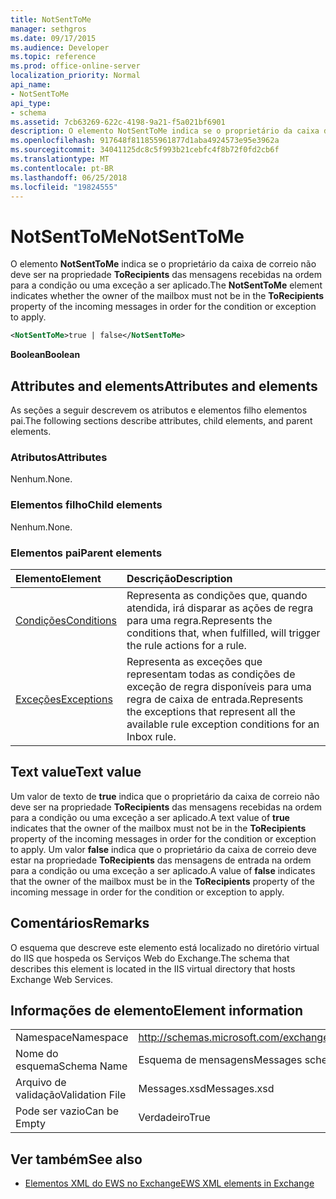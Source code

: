 ```yaml
---
title: NotSentToMe
manager: sethgros
ms.date: 09/17/2015
ms.audience: Developer
ms.topic: reference
ms.prod: office-online-server
localization_priority: Normal
api_name:
- NotSentToMe
api_type:
- schema
ms.assetid: 7cb63269-622c-4198-9a21-f5a021bf6901
description: O elemento NotSentToMe indica se o proprietário da caixa de correio não deve ser na propriedade ToRecipients das mensagens recebidas na ordem para a condição ou uma exceção a ser aplicado.
ms.openlocfilehash: 917648f811855961877d1aba4924573e95e3962a
ms.sourcegitcommit: 34041125dc8c5f993b21cebfc4f8b72f0fd2cb6f
ms.translationtype: MT
ms.contentlocale: pt-BR
ms.lasthandoff: 06/25/2018
ms.locfileid: "19824555"
---
```

# <a name="notsenttome"></a><span data-ttu-id="c11f0-103">NotSentToMe</span><span class="sxs-lookup"><span data-stu-id="c11f0-103">NotSentToMe</span></span>

<span data-ttu-id="c11f0-104">O elemento **NotSentToMe** indica se o proprietário da caixa de correio não deve ser na propriedade **ToRecipients** das mensagens recebidas na ordem para a condição ou uma exceção a ser aplicado.</span><span class="sxs-lookup"><span data-stu-id="c11f0-104">The **NotSentToMe** element indicates whether the owner of the mailbox must not be in the **ToRecipients** property of the incoming messages in order for the condition or exception to apply.</span></span> 
  
```xml
<NotSentToMe>true | false</NotSentToMe>
```

 <span data-ttu-id="c11f0-105">**Boolean**</span><span class="sxs-lookup"><span data-stu-id="c11f0-105">**Boolean**</span></span>
## <a name="attributes-and-elements"></a><span data-ttu-id="c11f0-106">Attributes and elements</span><span class="sxs-lookup"><span data-stu-id="c11f0-106">Attributes and elements</span></span>

<span data-ttu-id="c11f0-107">As seções a seguir descrevem os atributos e elementos filho elementos pai.</span><span class="sxs-lookup"><span data-stu-id="c11f0-107">The following sections describe attributes, child elements, and parent elements.</span></span>
  
### <a name="attributes"></a><span data-ttu-id="c11f0-108">Atributos</span><span class="sxs-lookup"><span data-stu-id="c11f0-108">Attributes</span></span>

<span data-ttu-id="c11f0-109">Nenhum.</span><span class="sxs-lookup"><span data-stu-id="c11f0-109">None.</span></span>
  
### <a name="child-elements"></a><span data-ttu-id="c11f0-110">Elementos filho</span><span class="sxs-lookup"><span data-stu-id="c11f0-110">Child elements</span></span>

<span data-ttu-id="c11f0-111">Nenhum.</span><span class="sxs-lookup"><span data-stu-id="c11f0-111">None.</span></span>
  
### <a name="parent-elements"></a><span data-ttu-id="c11f0-112">Elementos pai</span><span class="sxs-lookup"><span data-stu-id="c11f0-112">Parent elements</span></span>

|<span data-ttu-id="c11f0-113">**Elemento**</span><span class="sxs-lookup"><span data-stu-id="c11f0-113">**Element**</span></span>|<span data-ttu-id="c11f0-114">**Descrição**</span><span class="sxs-lookup"><span data-stu-id="c11f0-114">**Description**</span></span>|
|:-----|:-----|
|[<span data-ttu-id="c11f0-115">Condições</span><span class="sxs-lookup"><span data-stu-id="c11f0-115">Conditions</span></span>](conditions.md) <br/> |<span data-ttu-id="c11f0-116">Representa as condições que, quando atendida, irá disparar as ações de regra para uma regra.</span><span class="sxs-lookup"><span data-stu-id="c11f0-116">Represents the conditions that, when fulfilled, will trigger the rule actions for a rule.</span></span>  <br/> |
|[<span data-ttu-id="c11f0-117">Exceções</span><span class="sxs-lookup"><span data-stu-id="c11f0-117">Exceptions</span></span>](exceptions.md) <br/> |<span data-ttu-id="c11f0-118">Representa as exceções que representam todas as condições de exceção de regra disponíveis para uma regra de caixa de entrada.</span><span class="sxs-lookup"><span data-stu-id="c11f0-118">Represents the exceptions that represent all the available rule exception conditions for an Inbox rule.</span></span>  <br/> |
   
## <a name="text-value"></a><span data-ttu-id="c11f0-119">Text value</span><span class="sxs-lookup"><span data-stu-id="c11f0-119">Text value</span></span>

<span data-ttu-id="c11f0-120">Um valor de texto de **true** indica que o proprietário da caixa de correio não deve ser na propriedade **ToRecipients** das mensagens recebidas na ordem para a condição ou uma exceção a ser aplicado.</span><span class="sxs-lookup"><span data-stu-id="c11f0-120">A text value of **true** indicates that the owner of the mailbox must not be in the **ToRecipients** property of the incoming messages in order for the condition or exception to apply.</span></span> <span data-ttu-id="c11f0-121">Um valor **false** indica que o proprietário da caixa de correio deve estar na propriedade **ToRecipients** das mensagens de entrada na ordem para a condição ou uma exceção a ser aplicado.</span><span class="sxs-lookup"><span data-stu-id="c11f0-121">A value of **false** indicates that the owner of the mailbox must be in the **ToRecipients** property of the incoming message in order for the condition or exception to apply.</span></span> 
  
## <a name="remarks"></a><span data-ttu-id="c11f0-122">Comentários</span><span class="sxs-lookup"><span data-stu-id="c11f0-122">Remarks</span></span>

<span data-ttu-id="c11f0-123">O esquema que descreve este elemento está localizado no diretório virtual do IIS que hospeda os Serviços Web do Exchange.</span><span class="sxs-lookup"><span data-stu-id="c11f0-123">The schema that describes this element is located in the IIS virtual directory that hosts Exchange Web Services.</span></span>
  
## <a name="element-information"></a><span data-ttu-id="c11f0-124">Informações de elemento</span><span class="sxs-lookup"><span data-stu-id="c11f0-124">Element information</span></span>

|||
|:-----|:-----|
|<span data-ttu-id="c11f0-125">Namespace</span><span class="sxs-lookup"><span data-stu-id="c11f0-125">Namespace</span></span>  <br/> |http://schemas.microsoft.com/exchange/services/2006/messages  <br/> |
|<span data-ttu-id="c11f0-126">Nome do esquema</span><span class="sxs-lookup"><span data-stu-id="c11f0-126">Schema Name</span></span>  <br/> |<span data-ttu-id="c11f0-127">Esquema de mensagens</span><span class="sxs-lookup"><span data-stu-id="c11f0-127">Messages schema</span></span>  <br/> |
|<span data-ttu-id="c11f0-128">Arquivo de validação</span><span class="sxs-lookup"><span data-stu-id="c11f0-128">Validation File</span></span>  <br/> |<span data-ttu-id="c11f0-129">Messages.xsd</span><span class="sxs-lookup"><span data-stu-id="c11f0-129">Messages.xsd</span></span>  <br/> |
|<span data-ttu-id="c11f0-130">Pode ser vazio</span><span class="sxs-lookup"><span data-stu-id="c11f0-130">Can be Empty</span></span>  <br/> |<span data-ttu-id="c11f0-131">Verdadeiro</span><span class="sxs-lookup"><span data-stu-id="c11f0-131">True</span></span>  <br/> |
   
## <a name="see-also"></a><span data-ttu-id="c11f0-132">Ver também</span><span class="sxs-lookup"><span data-stu-id="c11f0-132">See also</span></span>



- [<span data-ttu-id="c11f0-133">Elementos XML do EWS no Exchange</span><span class="sxs-lookup"><span data-stu-id="c11f0-133">EWS XML elements in Exchange</span></span>](ews-xml-elements-in-exchange.md)

